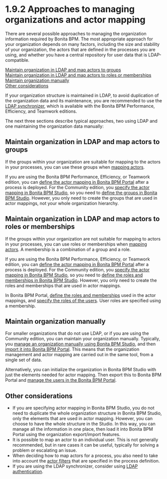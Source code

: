 # 1.9.2 Approaches to managing organizations and actor mapping

There are several possible approaches to managing the organization information required by Bonita BPM. The most appropriate approach for your organization depends on many factors, including the size and stability of your organization, the actors that are defined in the processes you are using, and whether you have a central repository for user data that is LDAP-compatible.

[Maintain organization in LDAP and map actors to groups](#ldap_groups)  
[Maintain organization in LDAP and map actors to roles or memberships](#ldap_roles)  
[Maintain organization manually](#manual)  
[Other considerations](#other)

If your organization structure is maintained in LDAP, to avoid duplication of the organization data and its maintenance, you are recommended to use the [LDAP synchronizer](/ldap-synchronizer.html), 
which is available with the Bonita BPM Performance, Efficiency, and Teamwork editions.

The next three sections describe typical approaches, two using LDAP and one maintaining the organization data manually:

## Maintain organization in LDAP and map actors to groups

If the groups within your organization are suitable for mapping to the actors in your processes, you can use these groups when [mapping actors](/actors.html#Mapping_an_actor).

If you are using the Bonita BPM Performance, Efficiency, or Teamwork edition, you can [define the actor mapping in Bonita BPM Portal](/processes.html#importmap) after a process is deployed. 
For the Community edition, you [specify the
actor mapping in Bonita BPM Studio](/actors.html#Mapping_an_actor), so you need to [define the groups in Bonita BPM Studio](/organization-management-in-bonita-bpm-studio.html). However, you only need to create the groups that are used in actor mappings, not your whole organization hierarchy.

## Maintain organization in LDAP and map actors to roles or memberships

If the groups within your organization are not suitable for mapping to actors in your processes, you can use roles or memberships when [mapping actors](/actors.html#Mapping_an_actor). 
A membership is a combination of a group and a role.

If you are using the Bonita BPM Performance, Efficiency, or Teamwork edition, you can [define the actor mapping in Bonita BPM Portal](/processes.html#importmap) after a process is deployed. 
For the Community edition, you [specify the
actor mapping in Bonita BPM Studio](/actors.html#Mapping_an_actor), so you need to [define the roles and memberships in Bonita BPM Studio](/organization-management-in-bonita-bpm-studio.html). However, you only need to create the roles and memberships that are used in actor mappings.

In Bonita BPM Portal, [define the roles and memberships](/role.html) used in the actor mappings, and [specify the roles of the users](/manage-a-user.html). User roles are specified using a membership.

## Maintain organization manually

For smaller organizations that do not use LDAP, or if you are using the Community edition, you can maintain your organization manually.
Typically, you [manage an organization manually using Bonita BPM Studio](/organization-management-in-bonita-bpm-studio.html), and then [import it into Bonita BPM Portal](/importexport-an-organization.html). 
This means that the organization management and actor mapping are carried out in the same tool, from a single set of data.

Alternatively, you can initialize the organization in Bonita BPM Studio with just the elements needed for actor mapping. Then export this to Bonita BPM Portal and [manage the users in the Bonita BPM Portal](/manage-a-user.html).

## Other considerations

* If you are specifying actor mapping in Bonita BPM Studio, you do not need to duplicate the whole organization structure in Bonita BPM Studio, only the elements that are used in actor mapping. 
However, you can choose to have the whole structure in the Studio. In this way, you can manage all the information in one place, then load it into Bonita BPM Portal using the organization export/import features.
* It is possible to map an actor to an individual user. This is not generally recommended, but in rare cases it can be useful, typically for solving a problem or escalating an issue.
* When deciding how to map actors for a process, you also need to take into account the [actor filters](/actor-filtering.html) that are specified in the process definition.
* If you are using the LDAP synchronizer, consider using [LDAP authentication](/active-directory-or-ldap-authentication.html).